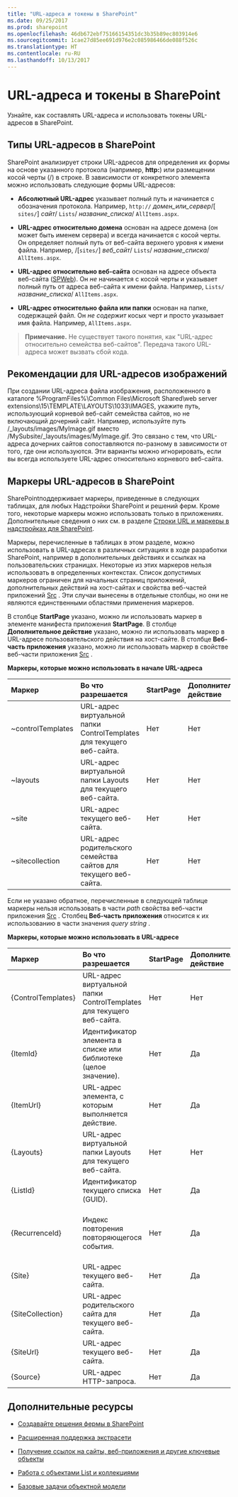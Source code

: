 ```yaml
---
title: "URL-адреса и токены в SharePoint"
ms.date: 09/25/2017
ms.prod: sharepoint
ms.openlocfilehash: 46db672ebf75166154351dc3b35b89ec803914e6
ms.sourcegitcommit: 1cae27d85ee691d976e2c085986466de088f526c
ms.translationtype: HT
ms.contentlocale: ru-RU
ms.lasthandoff: 10/13/2017
---
```

# <a name="urls-and-tokens-in-sharepoint"></a>URL-адреса и токены в SharePoint
Узнайте, как составлять URL-адреса и использовать токены URL-адресов в SharePoint.

## <a name="types-of-urls-in-sharepoint"></a>Типы URL-адресов в SharePoint
<a name="TypesOfURLs"> </a>

SharePoint анализирует строки URL-адресов для определения их формы на основе указанного протокола (например, **http:**) или размещении косой черты (/) в строке. В зависимости от конкретного элемента можно использовать следующие формы URL-адресов:
  
    
    

- **Абсолютный URL-адрес** указывает полный путь и начинается с обозначения протокола. Например, `http://` _домен_или_сервер_/[ `sites/`] _сайт_/ `Lists`/ _название_списка_/ `AllItems.aspx`.
    
  
- **URL-адрес относительно домена** основан на адресе домена (он может быть именем сервера) и всегда начинается с косой черты. Он определяет полный путь от веб-сайта верхнего уровня к имени файла. Например, /[`sites/`] _веб_сайт_/ `Lists`/ _название_списка_/ `AllItems.aspx`. 
    
  
- **URL-адрес относительно веб-сайта** основан на адресе объекта веб-сайта ([SPWeb](https://msdn.microsoft.com/library/Microsoft.SharePoint.SPWeb.aspx)). Он _не_ начинается с косой черты и указывает полный путь от адреса веб-сайта к имени файла. Например, `Lists/` _название_списка_/ `AllItems.aspx`.
    
  
- **URL-адрес относительно файла или папки** основан на папке, содержащей файл. Он _не содержит_ косых черт и просто указывает имя файла. Например, `AllItems.aspx`.
    
  

> **Примечание.** Не существует такого понятия, как "URL-адрес относительно семейства веб-сайтов". Передача такого URL-адреса может вызвать сбой кода. 
  
    
    


## <a name="good-practice-for-image-urls"></a>Рекомендации для URL-адресов изображений
<a name="GoodPracticeImageURL"> </a>

При создании URL-адреса файла изображения, расположенного в каталоге %ProgramFiles%\\Common Files\\Microsoft Shared\\web server extensions\\15\\TEMPLATE\\LAYOUTS\\1033\\IMAGES, укажите путь, использующий корневой веб-сайт семейства сайтов, но не включающий дочерний сайт. Например, используйте путь /_layouts/images/MyImage.gif вместо /MySubsite/_layouts/images/MyImage.gif. Это связано с тем, что URL-адреса дочерних сайтов сопоставляются по-разному в зависимости от того, где они используются. Эти варианты можно игнорировать, если вы всегда используете URL-адрес относительно корневого веб-сайта.
  
    
    

## <a name="url-tokens-in-sharepoint"></a>Маркеры URL-адресов в SharePoint
<a name="URLtokens"> </a>

SharePointподдерживает маркеры, приведенные в следующих таблицах, для любых Надстройки SharePoint и решений ферм. Кроме того, некоторые маркеры можно использовать только в приложениях. Дополнительные сведения о них см. в разделе  [Строки URL и маркеры в надстройках для SharePoint](http://msdn.microsoft.com/library/800ec8cd-a448-46bc-b41e-d4030eeb4048%28Office.15%29.aspx).
  
    
    
Маркеры, перечисленные в таблицах в этом разделе, можно использовать в URL-адресах в различных ситуациях в ходе разработки SharePoint, например в дополнительных действиях и ссылках на пользовательских страницах. Некоторые из этих маркеров нельзя использовать в определенных контекстах. Список допустимых маркеров ограничен для начальных страниц приложений, дополнительных действий на хост-сайтах и свойства веб-частей приложений  [Src](https://msdn.microsoft.com/library/Microsoft.SharePoint.WebControls.SPAppIFrame.Src.aspx) . Эти случаи вынесены в отдельные столбцы, но они не являются единственными областями применения маркеров.
  
    
    
В столбце **StartPage** указано, можно ли использовать маркер в элементе манифеста приложения **StartPage**. В столбце **Дополнительное действие** указано, можно ли использовать маркер в URL-адресе пользовательского действия на хост-сайте. В столбце **Веб-часть приложения** указано, можно ли использовать маркер в свойстве веб-части приложения [Src](https://msdn.microsoft.com/library/Microsoft.SharePoint.WebControls.SPAppIFrame.Src.aspx) .
  
    
    

**Маркеры, которые можно использовать в начале URL-адреса**


|**Маркер**|**Во что разрешается**|**StartPage**|**Дополнительное действие**|**Веб-часть приложения**|**Замечания**|
|:-----|:-----|:-----|:-----|:-----|:-----|
|~controlTemplates  <br/> |URL-адрес виртуальной папки ControlTemplates для текущего веб-сайта.  <br/> |Нет  <br/> |Нет  <br/> |Нет  <br/> ||
|~layouts  <br/> |URL-адрес виртуальной папки Layouts для текущего веб-сайта.  <br/> |Нет  <br/> |Нет  <br/> |Нет  <br/> ||
|~site  <br/> |URL-адрес текущего веб-сайта.  <br/> |Нет  <br/> |Нет  <br/> |Да  <br/> ||
|~sitecollection  <br/> |URL-адрес родительского семейства сайтов для текущего веб-сайта.  <br/> |Нет  <br/> |Нет  <br/> |Да  <br/> ||
   
Если не указано обратное, перечисленные в следующей таблице маркеры нельзя использовать в части  *path*  свойства веб-части приложения [Src](https://msdn.microsoft.com/library/Microsoft.SharePoint.WebControls.SPAppIFrame.Src.aspx) . Столбец **Веб-часть приложения** относится к их использованию в части значения *query string*  .
  
    
    

**Маркеры, которые можно использовать в URL-адресе**


|**Маркер**|**Во что разрешается**|**StartPage**|**Дополнительное действие**|**Веб-часть приложения**|**Замечания**|
|:-----|:-----|:-----|:-----|:-----|:-----|
|{ControlTemplates}  <br/> |URL-адрес виртуальной папки ControlTemplates для текущего веб-сайта.  <br/> |Нет  <br/> |Нет  <br/> |Нет  <br/> ||
|{ItemId}  <br/> |Идентификатор элемента в списке или библиотеке (целое значение).  <br/> |Нет  <br/> |Да  <br/> |Нет  <br/> ||
|{ItemUrl}  <br/> |URL-адрес элемента, с которым выполняется действие.  <br/> |Нет  <br/> |Да  <br/> |Нет  <br/> ||
|{Layouts}  <br/> |URL-адрес виртуальной папки Layouts для текущего веб-сайта.  <br/> |Нет  <br/> |Нет  <br/> |Нет  <br/> ||
|{ListId}  <br/> |Идентификатор текущего списка (GUID).  <br/> |Нет  <br/> |Да  <br/> |Нет  <br/> ||
|{RecurrenceId}  <br/> |Индекс повторения повторяющегося события.  <br/> |Нет  <br/> |Да  <br/> |Нет  <br/> |Этот маркер не поддерживается для контекстных меню элементов списков.  <br/> |
|{Site}  <br/> |URL-адрес текущего веб-сайта.  <br/> |Нет  <br/> |Да  <br/> |Да  <br/> ||
|{SiteCollection}  <br/> |URL-адрес родительского сайта для текущего веб-сайта.  <br/> |Нет  <br/> |Да  <br/> |Да  <br/> ||
|{SiteUrl}  <br/> |URL-адрес текущего веб-сайта.  <br/> |Нет  <br/> |Да  <br/> |Нет  <br/> ||
|{Source}  <br/> |URL-адрес HTTP-запроса.  <br/> |Нет  <br/> |Да  <br/> |Нет  <br/> ||
   

## <a name="additional-resources"></a>Дополнительные ресурсы
<a name="SP15URLS_addlresources"> </a>


-  [Создавайте решения фермы в SharePoint](https://msdn.microsoft.com/ru-RU/library/office/jj163902.aspx)
    
  
-  [Расширенная поддержка экстрасети](http://msdn.microsoft.com/library/21d67796-23c5-4339-8f0e-124208d21ab2%28Office.15%29.aspx)
    
  
-  [Получение ссылок на сайты, веб-приложения и другие ключевые объекты](http://msdn.microsoft.com/library/8623ef1d-e3cc-426c-84a3-6379e0ae284f%28Office.15%29.aspx)
    
  
-  [Работа с объектами List и коллекциями](http://msdn.microsoft.com/library/d4167b10-6f1e-49f1-8b22-16ce20012a27%28Office.15%29.aspx)
    
  
-  [Базовые задачи объектной модели](http://msdn.microsoft.com/library/94d6898d-6a0f-43a7-ad06-1b27ec6916ea%28Office.15%29.aspx)
    
  

